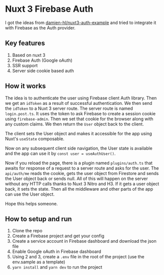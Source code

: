 # Nuxt 3 Firebase Auth


I got the ideas from [damien-hl/nuxt3-auth-example](https://github.com/damien-hl/nuxt3-auth-example) and tried to integrate it with Firebase as the Auth provider. 

## Key features

1. Based on nuxt 3
2. Firebase Auth (Google oAuth)
3. SSR support
4. Server side cookie based auth

## How it works

The idea is to authenticate the user using Firebase client Auth library. Then we get an `idToken` as a result of successful authentication. We then send the `idToken` to a Nuxt 3 server route. The server route is named `login.post.ts`. It uses the token to ask Firebase to create a session cookie using `firebase-admin`. Then we set that cookie for the browser along with any custom claims. We then return the `User` object back to the client.

The client sets the User object and makes it accessible for the app using Nuxt's `useState` composable.

Now on any subsequent client side navigation, the User state is available and the app can use it by `const user = useAuthUser()`.

Now if you reload the page, there is a plugin named `plugins/auth.ts` that awaits for response of a request to a server route and asks for the user. The `api/auth/me` reads the cookie, gets the user object from Firestore and sends the User object back or sends null. All of this will happen on the server without any HTTP calls thanks to Nuxt 3 Nitro and H3. If it gets a user object back, it sets the state. Then all the middleware and other parts of the app can use the User object.

Hope this helps someone.

## How to setup and run 

1. Clone the repo
2. Create a Firebase project and get your config
3. Create a service account in Firebase dashboard and download the json file
4. Enable Google oAuth in Firebase dashboard
5. Using 2 and 3, create a `.env` file in the root of the project (use the env.sample as a template)
6. `yarn install` and `yarn dev` to run the project